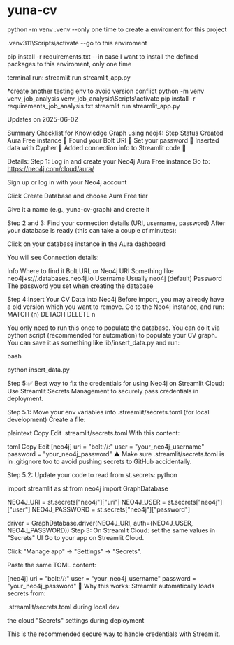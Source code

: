 # yuna-cv

python -m venv .venv --only one time to create a enviroment for this project

.venv311\Scripts\activate --go to this enviroment

pip install -r requirements.txt --in case I want to install the defined packages to this enviroment, only one time

terminal run: streamlit run streamlit_app.py

*create another testing env to avoid version conflict
python -m venv venv_job_analysis
venv_job_analysis\Scripts\activate
pip install -r requirements_job_analysis.txt
streamlit run streamlit_app.py


Updates on 2025-06-02

Summary Checklist for Knowledge Graph using neoj4: Step Status Created Aura Free instance 🔲 Found your Bolt URI 🔲 Set your password 🔲 Inserted data with Cypher 🔲 Added connection info to Streamlit code 🔲

Details: Step 1: Log in and create your Neo4j Aura Free instance Go to: https://neo4j.com/cloud/aura/

Sign up or log in with your Neo4j account

Click Create Database and choose Aura Free tier

Give it a name (e.g., yuna-cv-graph) and create it

Step 2 and 3: Find your connection details (URI, username, password) After your database is ready (this can take a couple of minutes):

Click on your database instance in the Aura dashboard

You will see Connection details:

Info Where to find it Bolt URL or Neo4j URI Something like neo4j+s://.databases.neo4j.io Username Usually neo4j (default) Password The password you set when creating the database

Step 4:Insert Your CV Data into Neo4j Before import, you may already have a old version which you want to remove. Go to the Neo4j instance, and run: MATCH (n) DETACH DELETE n

You only need to run this once to populate the database. You can do it via python script (recommended for automation) to populate your CV graph. You can save it as something like lib/insert_data.py and run:

bash

python insert_data.py

Step 5:✅ Best way to fix the credentials for using Neo4j on Streamlit Cloud: Use Streamlit Secrets Management to securely pass credentials in deployment.

Step 5.1: Move your env variables into .streamlit/secrets.toml (for local development) Create a file:

plaintext Copy Edit .streamlit/secrets.toml With this content:

toml Copy Edit [neo4j] uri = "bolt://:" user = "your_neo4j_username" password = "your_neo4j_password" ⚠️ Make sure .streamlit/secrets.toml is in .gitignore too to avoid pushing secrets to GitHub accidentally.

Step 5.2: Update your code to read from st.secrets: python

import streamlit as st from neo4j import GraphDatabase

NEO4J_URI = st.secrets["neo4j"]["uri"] NEO4J_USER = st.secrets["neo4j"]["user"] NEO4J_PASSWORD = st.secrets["neo4j"]["password"]

driver = GraphDatabase.driver(NEO4J_URI, auth=(NEO4J_USER, NEO4J_PASSWORD)) Step 3: On Streamlit Cloud: set the same values in "Secrets" UI Go to your app on Streamlit Cloud.

Click "Manage app" → "Settings" → "Secrets".

Paste the same TOML content:

[neo4j] uri = "bolt://:" user = "your_neo4j_username" password = "your_neo4j_password" 🧠 Why this works: Streamlit automatically loads secrets from:

.streamlit/secrets.toml during local dev

the cloud "Secrets" settings during deployment

This is the recommended secure way to handle credentials with Streamlit.